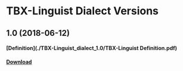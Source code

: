 # TBX-Linguist Dialect Versions

## 1.0 (2018-06-12)
#### [Definition](./TBX-Linguist_dialect_1.0/TBX-Linguist Definition.pdf)
#### [Download](./TBX-Linguist_dialect_1.0.zip)
